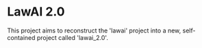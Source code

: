 # LawAI 2.0

This project aims to reconstruct the 'lawai' project into a new, self-contained project called 'lawai_2.0'.